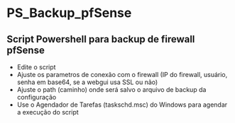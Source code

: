 # PS_Backup_pfSense
## Script Powershell para backup de firewall pfSense

* Edite o script
* Ajuste os parametros de conexão com o firewall (IP do firewall, usuário, senha em base64, se a webgui usa SSL ou não)
* Ajuste o path (caminho) onde será salvo o arquivo de backup da configuração
* Use o Agendador de Tarefas (taskschd.msc) do Windows para agendar a execução do script
